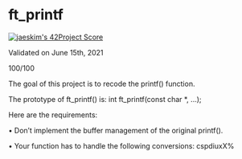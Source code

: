 # ft_printf

[![jaeskim's 42Project Score](https://badge42.herokuapp.com/api/project/cboutier/ft_printf)](https://github.com/JaeSeoKim/badge42)

Validated on June 15th, 2021

100/100

The goal of this project is to recode the printf() function.

The prototype of ft_printf() is: int ft_printf(const char *, ...);

Here are the requirements:

• Don’t implement the buffer management of the original printf().

• Your function has to handle the following conversions: cspdiuxX%
